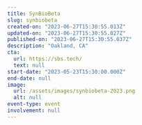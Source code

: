 ```yaml
---
title: SynBioBeta
slug: synbiobeta
created-on: "2023-06-27T15:30:55.013Z"
updated-on: "2023-06-27T15:30:55.027Z"
published-on: "2023-06-27T15:30:55.037Z"
description: "Oakland, CA"
cta:
  url: https://sbs.tech/
  text: null
start-date: "2023-05-23T15:30:00.000Z"
end-date: null
image:
  url: /assets/images/synbiobeta-2023.png
  alt: null
event-type: event
involvement: null
---
```

